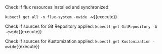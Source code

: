 Check if flux resources installed and synchronized:

`kubectl get all -n flux-system -owide -w`{{execute}}

Check if sources for Git Repository applied:
`kubectl get GitRepository -A -owide`{{execute}}

Check if sources for Kustomization applied:
`kubectl get Kustomization -owide`{{execute}}